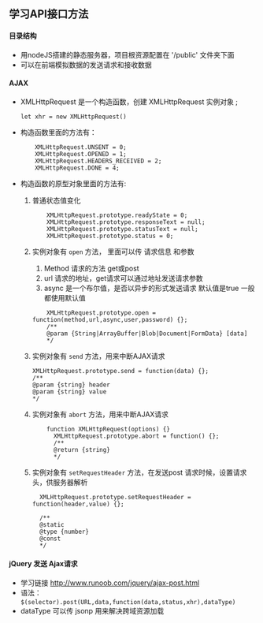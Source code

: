 ## 学习API接口方法

#### 目录结构

* 用nodeJS搭建的静态服务器，项目根资源配置在 '/public' 文件夹下面
* 可以在前端模拟数据的发送请求和接收数据

#### AJAX

* XMLHttpRequest 是一个构造函数，创建 XMLHttpRequest 实例对象 ;

  ```
  let xhr = new XMLHttpRequest()
  ```

* 构造函数里面的方法有：

  ```
      XMLHttpRequest.UNSENT = 0;
      XMLHttpRequest.OPENED = 1;
      XMLHttpRequest.HEADERS_RECEIVED = 2;
      XMLHttpRequest.DONE = 4;
  
  ```
* 构造函数的原型对象里面的方法有:
    1. 普通状态值变化
    
          ```
              XMLHttpRequest.prototype.readyState = 0;
              XMLHttpRequest.prototype.responseText = null;
              XMLHttpRequest.prototype.statusText = null;
              XMLHttpRequest.prototype.status = 0;
          
          ```  
    2. 实例对象有 `open` 方法， 里面可以传 请求信息 和参数
        
        1. Method 请求的方法 get或post
        2. url 请求的地址，get请求可以通过地址发送请求参数
        3. async 是一个布尔值，是否以异步的形式发送请求 默认值是true 一般都使用默认值
          
          ```
              XMLHttpRequest.prototype.open = function(method,url,async,user,password) {};
              /**
              @param {String|ArrayBuffer|Blob|Document|FormData} [data]
              */
          ```
    3. 实例对象有 `send` 方法，用来中断AJAX请求 
         
          ```
          XMLHttpRequest.prototype.send = function(data) {};
          /**
          @param {string} header
          @param {string} value
          */
          ```
    4. 实例对象有 `abort` 方法，用来中断AJAX请求

          ```
              function XMLHttpRequest(options) {}
                XMLHttpRequest.prototype.abort = function() {};
                /**
                @return {string}
                */
          
          ```
    5. 实例对象有 `setRequestHeader` 方法，在发送post 请求时候，设置请求头，供服务器解析
    
          ```
            XMLHttpRequest.prototype.setRequestHeader = function(header,value) {};
            
            /**
            @static
            @type {number}
            @const
            */
          
          ```

          
          
#### jQuery 发送 Ajax请求
     
   * 学习链接 http://www.runoob.com/jquery/ajax-post.html
   * 语法： `$(selector).post(URL,data,function(data,status,xhr),dataType)`
   * dataType 可以传 jsonp 用来解决跨域资源加载
  
   
   
   
   
   
   
   
   
   
   
   
   